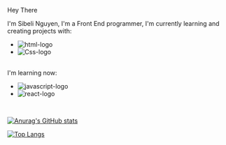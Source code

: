 Hey There 

I'm Sibeli Nguyen, I'm a Front End programmer, I'm currently learning and creating projects with:
<br>
- <img src="![HTML5](https://img.shields.io/badge/HTML5-E34F26?style=for-the-badge&logo=html5&logoColor=white)" alt="html-logo"/>
- <img src="![CSS3](https://img.shields.io/badge/CSS3-1572B6?style=for-the-badge&logo=css3&logoColor=white)" alt="Css-logo"/>
<br>
I'm learning now:

- <img src="![JavaScript](https://img.shields.io/badge/JavaScript-F7DF1E?style=for-the-badge&logo=javascript&logoColor=black)" alt="javascript-logo"/>
- <img src="![React](https://img.shields.io/badge/React-20232A?style=for-the-badge&logo=react&logoColor=61DAFB)" alt="react-logo"/>

<br>

[![Anurag's GitHub stats](https://github-readme-stats.vercel.app/api?username=sibeli29)](https://github.com/anuraghazra/github-readme-stats)

[![Top Langs](https://github-readme-stats.vercel.app/api/top-langs/?username=sibeli29)](https://github.com/anuraghazra/github-readme-stats)
